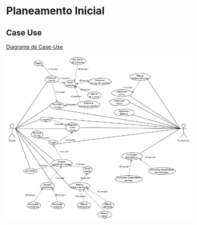 # Planeamento Inicial

## Case Use
[Diagrama de Case-Use](https://app.diagrams.net/?src=about#G1jZsvF--a0koeIQHv51fgQeugpGPUzqpi)

![Diagrama](/Ficheiros_de_Apoio/Projecto_Livraria.png)
